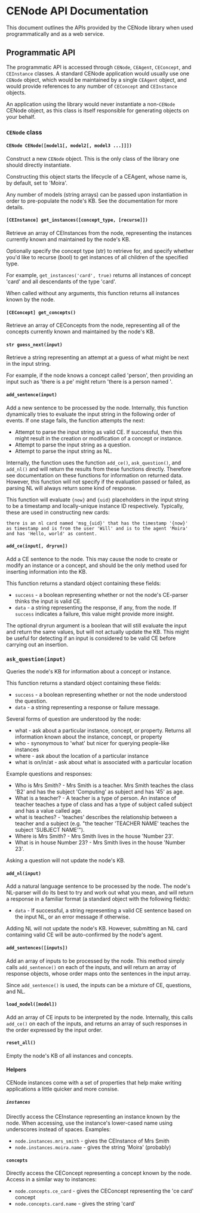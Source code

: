# CENode API Documentation

This document outlines the APIs provided by the CENode library when used programmatically and as a web service.

## Programmatic API

The programmatic API is accessed through `CENode`, `CEAgent`, `CEConcept`, and `CEInstance` classes. A standard CENode application would usually use one `CENode` object, which would be maintained by a single `CEAgent` object, and would provide references to any number of `CEConcept` and `CEInstance` objects.

An application using the library would never instantiate a non-`CENode` CENode object, as this class is itself responsible for generating objects on your behalf.

### `CENode` class

#### `CENode CENode([model1[, model2[, model3 ...]]])`
Construct a new `CENode` object. This is the only class of the library one should directly instantiate.

Constructing this object starts the lifecycle of a CEAgent, whose name is, by default, set to 'Moira'.

Any number of models (string arrays) can be passed upon instantiation in order to pre-populate the node's KB. See the documentation for more details.

#### `[CEInstance] get_instances([concept_type, [recurse]])`
Retrieve an array of CEInstances from the node, representing the instances currently known and maintained by the node's KB.

Optionally specify the concept type (str) to retrieve for, and specify whether you'd like to recurse (bool) to get instances of all children of the specified type.

For example, `get_instances('card', true)` returns all instances of concept 'card' and all descendants of the type 'card'.

When called without any arguments, this function returns all instances known by the node.

#### `[CEConcept] get_concepts()`
Retrieve an array of CEConcepts from the node, representing all of the concepts currently known and maintained by the node's KB.

#### `str guess_next(input)`
Retrieve a string representing an attempt at a guess of what might be next in the input string. 

For example, if the node knows a concept called 'person', then providing an input such as 'there is a pe' might return 'there is a person named '.

#### `add_sentence(input)`
Add a new sentence to be processed by the node. Internally, this function dynamically tries to evaluate the input string in the following order of events. If one stage fails, the function attempts the next:

* Attempt to parse the input string as valid CE. If successful, then this might result in the creation or modification of a concept or instance.
* Attempt to parse the input string as a question.
* Attempt to parse the input string as NL.

Internally, the function uses the function `add_ce()`, `ask_question()`, and `add_nl()` and will return the results from these functions directly. Therefore see documentation on these functions for information on returned data. However, this function will not specify if the evaluation passed or failed, as parsing NL will always return some kind of response.

This function will evaluate `{now}` and `{uid}` placeholders in the input string to be a timestamp and locally-unique instance ID respectively. Typically, these are used in constructing new cards:

`there is an nl card named 'msg_{uid}' that has the timestamp '{now}' as timestamp and is from the user 'Will' and is to the agent 'Moira' and has 'Hello, world' as content.`

#### `add_ce(input[, dryrun])`
Add a CE sentence to the node. This may cause the node to create or modify an instance or a concept, and should be the only method used for inserting information into the KB.

This function returns a standard object containing these fields:

* `success` - a boolean representing whether or not the node's CE-parser thinks the input is valid CE.
* `data` - a string representing the response, if any, from the node. If `success` indicates a failure, this value might provide more insight.

The optional dryrun argument is a boolean that will still evaluate the input and return the same values, but will not actually update the KB. This might be useful for detecting if an input is considered to be valid CE before carrying out an insertion.

### `ask_question(input)`
Queries the node's KB for information about a concept or instance.

This function returns a standard object containing these fields:

* `success` - a boolean representing whether or not the node understood the question.
* `data` - a string representing a response or failure message.

Several forms of question are understood by the node:

* what - ask about a particular instance, concept, or property. Returns all information known about the instance, concept, or property
* who - synonymous to 'what' but nicer for querying people-like instances
* where - ask about the location of a particular instance
* what is on/in/at - ask about what is associated with a particular location

Example questions and responses:

* Who is Mrs Smith? - Mrs Smith is a teacher. Mrs Smith teaches the class 'B2' and has the subject 'Computing' as subject and has '45' as age.
* What is a teacher? - A teacher is a type of person. An instance of teacher teaches a type of class and has a type of subject called subject and has a value called age.
* what is teaches? - 'teaches' describes the relationship between a teacher and a subject (e.g. "the teacher 'TEACHER NAME' teaches the subject 'SUBJECT NAME'").
* Where is Mrs Smith? - Mrs Smith lives in the house 'Number 23'.
* What is in house Number 23? - Mrs Smith lives in the house 'Number 23'.

Asking a question will not update the node's KB.

#### `add_nl(input)`
Add a natural language sentence to be processed by the node. The node's NL-parser will do its best to try and work out what you mean, and will return a response in a familiar format (a standard object with the following fields):

* `data` - If successful, a string representing a valid CE sentence based on the input NL, or an error message if otherwise.

Adding NL will not update the node's KB. However, submitting an NL card containing valid CE will be auto-confirmed by the node's agent.

#### `add_sentences([inputs])`
Add an array of inputs to be processed by the node. This method simply calls `add_sentence()` on each of the inputs, and will return an array of response objects, whose order maps onto the sentences in the input array.

Since `add_sentence()` is used, the inputs can be a mixture of CE, questions, and NL.

#### `load_model([model])`
Add an array of CE inputs to be interpreted by the node. Internally, this calls `add_ce()` on each of the inputs, and returns an array of such responses in the order expressed by the input order.

#### `reset_all()`
Empty the node's KB of all instances and concepts.

#### Helpers

CENode instances come with a set of properties that help make writing applications a little quicker and more consise.

##### `instances` 
Directly access the CEInstance representing an instance known by the node. When accessing, use the instance's lower-cased name using underscores instead of spaces. Examples:

* `node.instances.mrs_smith` - gives the CEInstance of Mrs Smith
* `node.instances.moira.name` - gives the string 'Moira' (probably)

#### `concepts`
Directly access the CEConcept representing a concept known by the node. Access in a similar way to instances:

* `node.concepts.ce_card` - gives the CEConcept representing the 'ce card' concept
* `node.concepts.card.name` - gives the string 'card'




